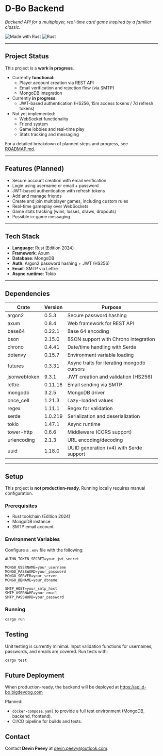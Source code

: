 # D-Bo Backend

_Backend API for a multiplayer, real-time card game inspired by a familiar classic._

![Made with Rust](https://img.shields.io/badge/Made%20with-Rust-blue)
![Rust](https://img.shields.io/badge/Rust-Edition%202024-orange)

---

## Project Status

This project is a **work in progress**.

- Currently **functional**:
  - Player account creation via REST API
  - Email verification and rejection flow (via SMTP)
  - MongoDB integration
- Currently **in progress**:
  - JWT-based authentication (HS256, 15m access tokens / 7d refresh tokens)
- Not yet implemented:
  - WebSocket functionality
  - Friend system
  - Game lobbies and real-time play
  - Stats tracking and messaging

For a detailed breakdown of planned steps and progress, see [ROADMAP.md](../ROADMAP.md).

---

## Features (Planned)

- Secure account creation with email verification
- Login using username or email + password
- JWT-based authentication with refresh tokens
- Add and manage friends
- Create and join multiplayer games, including custom rules
- Real-time gameplay over WebSockets
- Game stats tracking (wins, losses, draws, dropouts)
- Possible in-game messaging

---

## Tech Stack

- **Language**: Rust (Edition 2024)
- **Framework**: Axum
- **Database**: MongoDB
- **Auth**: Argon2 password hashing + JWT (HS256)
- **Email**: SMTP via Lettre
- **Async runtime**: Tokio

---

## Dependencies

| Crate        | Version | Purpose                                    |
| ------------ | ------- | ------------------------------------------ |
| argon2       | 0.5.3   | Secure password hashing                    |
| axum         | 0.8.4   | Web framework for REST API                 |
| base64       | 0.22.1  | Base 64 encoding                           |
| bson         | 2.15.0  | BSON support with Chrono integration       |
| chrono       | 0.4.41  | Date/time handling with Serde              |
| dotenvy      | 0.15.7  | Environment variable loading               |
| futures      | 0.3.31  | Async traits for iterating mongodb cursors |
| jsonwebtoken | 9.3.1   | JWT creation and validation (HS256)        |
| lettre       | 0.11.18 | Email sending via SMTP                     |
| mongodb      | 3.2.5   | MongoDB driver                             |
| once_cell    | 1.21.3  | Lazy-loaded values                         |
| regex        | 1.11.1  | Regex for validation                       |
| serde        | 1.0.219 | Serialization and deserialization          |
| tokio        | 1.47.1  | Async runtime                              |
| tower-http   | 0.6.6   | Middleware (CORS support)                  |
| urlencoding  | 2.1.3   | URL encoding/decoding                      |
| uuid         | 1.18.0  | UUID generation (v4) with Serde support    |

---

## Setup

This project is **not production-ready**. Running locally requires manual configuration.

### Prerequisites

- Rust toolchain (Edition 2024)
- MongoDB instance
- SMTP email account

### Environment Variables

Configure a `.env` file with the following:

```
AUTHN_TOKEN_SECRET=your_jwt_secret

MONGO_USERNAME=your_username
MONGO_PASSWORD=your_password
MONGO_SERVER=your_server
MONGO_DBNAME=your_dbname

SMTP_HOST=your_smtp_host
SMTP_USERNAME=your_email
SMTP_PASSWORD=your_password
```

### Running

```bash
cargo run
```

## Testing

Unit testing is currently minimal. Input validation functions for usernames, passwords, and emails are covered.
Run tests with:

```bash
cargo test
```

## Future Deployment

When production-ready, the backend will be deployed at https://api.d-bo.bigdevdog.com

Planned:

- `docker-compose.yaml` to provide a full test environment (MongoDB, backend, frontend).
- CI/CD pipeline for builds and tests.

## Contact

Contact **Devin Peevy** at [devin.peevy@outlook.com](mailto:devin.peevy@outlook.com).
